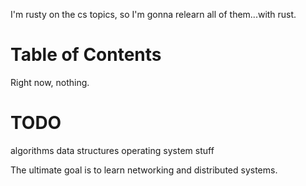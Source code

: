 I'm rusty on the cs topics, so I'm gonna relearn all of them...with rust.

# Table of Contents

Right now, nothing.

# TODO

algorithms
data structures
operating system stuff

The ultimate goal is to learn networking and distributed systems.

